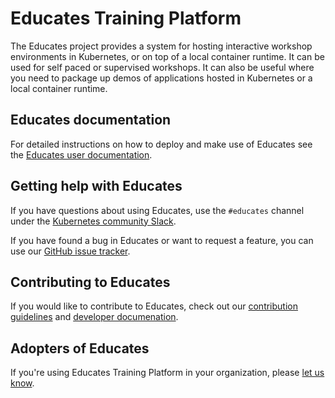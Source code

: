 Educates Training Platform
==========================

The Educates project provides a system for hosting interactive workshop
environments in Kubernetes, or on top of a local container runtime. It can be
used for self paced or supervised workshops. It can also be useful where you
need to package up demos of applications hosted in Kubernetes or a local
container runtime.

Educates documentation
----------------------

For detailed instructions on how to deploy and make use of Educates see the
[Educates user documentation](https://docs.educates.dev/).

Getting help with Educates
--------------------------

If you have questions about using Educates, use the `#educates` channel under
the [Kubernetes community Slack](https://kubernetes.slack.com/).

If you have found a bug in Educates or want to request a feature, you can use
our [GitHub issue
tracker](https://github.com/educates/educates-training-platform/issues).

Contributing to Educates
------------------------

If you would like to contribute to Educates, check out our [contribution
guidelines](CONTRIBUTING.md) and [developer
documenation](developer-docs/README.md).

Adopters of Educates
------------------------

If you're using Educates Training Platform in your organization, please [let us know](./ADOPTERS.md).
